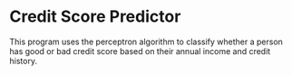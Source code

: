 # Credit Score Predictor

This program uses the perceptron algorithm to classify whether a person has good or bad credit score based on their annual income and credit history. 
